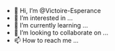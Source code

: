 - 👋 Hi, I’m @Victoire-Esperance
- 👀 I’m interested in ...
- 🌱 I’m currently learning ...
- 💞️ I’m looking to collaborate on ...
- 📫 How to reach me ...

<!---
Victoire-Esperance/Victoire-Esperance is a ✨ special ✨ repository because its `README.md` (this file) appears on your GitHub profile.
You can click the Preview link to take a look at your changes.
--->
